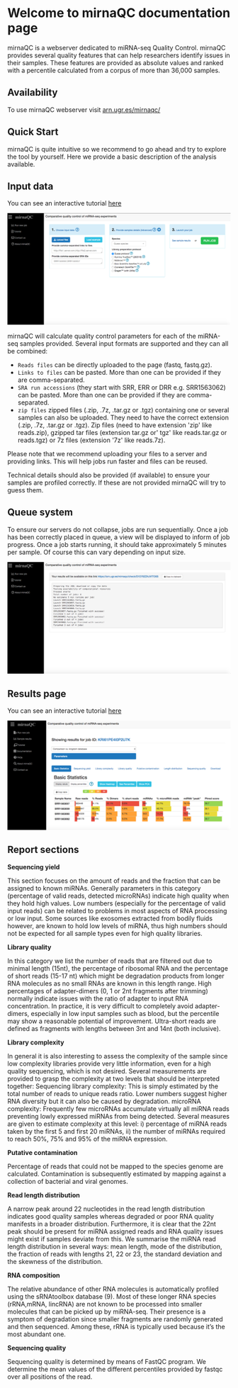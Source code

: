 # Welcome to mirnaQC documentation page

mirnaQC is a webserver dedicated to miRNA-seq Quality Control. 
mirnaQC provides several quality features that can help researchers identify issues in their samples. 
These features are provided as absolute values and ranked with a percentile calculated from a corpus of more than 36,000 samples.


## Availability
To use mirnaQC webserver visit [arn.ugr.es/mirnaqc/](https://arn.ugr.es/mirnaqc/)

## Quick Start
mirnaQC is quite intuitive so we recommend to go ahead and try to explore the tool by yourself.
Here we provide a basic description of the analysis available.

## Input data

You can see an interactive tutorial [here](https://arn.ugr.es/mirnaqc/tourstart)

![Screenshot](img/Input_page.png)

mirnaQC will calculate quality control parameters for each of the miRNA-seq samples provided. Several input formats are supported and they can all be combined: 

+  `Reads files` can be directly uploaded to the page (fastq, fastq.gz).
+  `Links to files` can be pasted. More than one can be provided if they are comma-separated.
+  `SRA run accessions` (they start with SRR, ERR or DRR e.g. SRR1563062) can be pasted. More than one can be provided if they are comma-separated.
+  `zip files` zipped files (.zip, .7z, .tar.gz or .tgz) containing one or several samples can also be uploaded. They need to have the correct extension (.zip, .7z, .tar.gz or .tgz).
Zip files (need to have extension 'zip' like reads.zip), gzipped tar files (extension tar.gz or' tgz' like reads.tar.gz or reads.tgz) or 7z files (extension '7z' like reads.7z). 
 
Please note that we recommend uploading your files to a server and providing links. 
This will help jobs run faster and files can be reused.

Technical details should also be provided (if available) to ensure your samples are profiled correctly.
If these are not provided mirnaQC will try to guess them.

## Queue system
To ensure our servers do not collapse, jobs are run sequentially. Once a job has been correctly placed in queue, a view will be displayed to inform of job progress.
Once a job starts running, it should take approximately 5 minutes per sample. Of course this can vary depending on input size.

![Screenshot](img/Queue.png)

## Results page

You can see an interactive tutorial [here](https://arn.ugr.es/mirnaqc/tourresults/T227DTB9FS2ZBU9)

![Screenshot](img/results_page.png)

## Report sections

**Sequencing yield**

This section focuses on the amount of reads and the fraction that can be assigned to known miRNAs. Generally parameters in this category (percentage of valid reads, detected microRNAs) indicate high quality when they hold high values. Low numbers (especially for the percentage of valid input reads) can be related to problems in most aspects of RNA processing or low input. Some sources like exosomes extracted from bodily fluids however, are known to hold low levels of miRNA, thus high numbers should not be expected for all sample types even for high quality libraries.


**Library quality**

In this category we list the number of reads that are filtered out due to minimal length (15nt), the percentage of ribosomal RNA and the percentage of short reads (15-17 nt) which might be degradation products from longer RNA molecules as no small RNAs are known in this length range. 
High percentages of adapter-dimers (0, 1 or 2nt fragments after trimming) normally indicate issues with the ratio of adapter to input RNA concentration. In practice, it is very difficult to completely avoid adapter-dimers, especially in low input samples such as blood, but the percentile may show a reasonable potential of improvement. 
Ultra-short reads are defined as fragments with lengths between 3nt and 14nt (both inclusive).  

**Library complexity**

In general it is also interesting to assess the complexity of the sample since low complexity libraries provide very little information, even for a high quality sequencing, which is not desired. Several measurements are provided to grasp the complexity at two levels that should be interpreted together:
Sequencing library complexity: This is simply estimated by the total number of reads to unique reads ratio. Lower numbers suggest higher RNA diversity but it can also be caused by degradation. 
microRNA complexity: Frequently few microRNAs accumulate virtually all miRNA reads preventing lowly expressed miRNAs from being detected. Several measures are given to estimate complexity at this level: i) percentage of miRNA reads taken by the first 5 and first 20 miRNAs, ii) the number of miRNAs required to reach 50%, 75% and 95% of the miRNA expression. 

**Putative contamination**

Percentage of reads that could not be mapped to the species genome are calculated. Contamination is subsequently estimated by mapping against a collection of bacterial and viral genomes. 

**Read length distribution**

A narrow peak around 22 nucleotides in the read length distribution indicates good quality samples whereas degraded or poor RNA quality manifests in a broader distribution. Furthermore, it is clear that the 22nt peak should be present for miRNA assigned reads and RNA quality issues might exist if samples deviate from this. 
We summarise the miRNA read length distribution in several ways: mean length, mode of the distribution, the fraction of reads with lengths 21, 22 or 23, the standard deviation and the skewness of the distribution. 

**RNA composition**

The relative abundance of other RNA molecules is automatically profiled using the sRNAtoolbox database (9). Most of these longer RNA species (rRNA,mRNA, lincRNA) are not known to be processed into smaller molecules that can be picked up by miRNA-seq. Their presence is a symptom of degradation since smaller fragments are randomly generated and then sequenced. Among these, rRNA is typically used because it’s the most abundant one.

**Sequencing quality**
  
Sequencing quality is determined by means of FastQC program. We determine the mean values of the different percentiles provided by fastqc over all positions of the read.  
